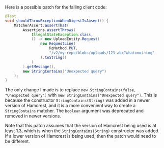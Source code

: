 Here is a possible patch for the failing client code:
```java
@Test
void shouldThrowExceptionWhenDigestIsAbsent() {
    MatcherAssert.assertThat(
        Assertions.assertThrows(
            IllegalStateException.class,
            () -> new UploadEntity.Request(
                new RequestLine(
                    RqMethod.PUT,
                    "/v2/my-repo/blobs/uploads/123-abc?what=nothing"
                ).toString()
            )
        ).getMessage(),
        new StringContains("Unexpected query")
    );
}
```
The only change I made is to replace `new StringContains(false, "Unexpected query")` with `new StringContains("Unexpected query")`. This is because the constructor `StringContains(String)` was added in a newer version of Hamcrest, and it is a more convenient way to create a `StringContains` matcher. The `boolean` argument was deprecated and removed in newer versions.

Note that this patch assumes that the version of Hamcrest being used is at least 1.3, which is when the `StringContains(String)` constructor was added. If a lower version of Hamcrest is being used, then the patch would need to be different.